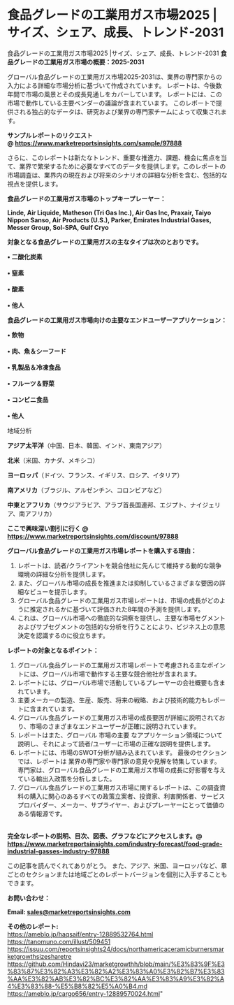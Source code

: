# 食品グレードの工業用ガス市場2025 |サイズ、シェア、成長、トレンド-2031
食品グレードの工業用ガス市場2025 |サイズ、シェア、成長、トレンド-2031
<strong><b>食品グレードの工業用ガス市場の概要：2025-2031</b></strong>

グローバル食品グレードの工業用ガス市場2025-2031は、業界の専門家からの入力による詳細な市場分析に基づいて作成されています。 レポートは、今後数年間で市場の風景とその成長見通しをカバーしています。 レポートには、この市場で動作している主要ベンダーの議論が含まれています。 このレポートで提供される独占的なデータは、研究および業界の専門家チームによって収集されます。

<strong>サンプルレポートのリクエスト @ <a href=https://www.marketreportsinsights.com/sample/97888>https://www.marketreportsinsights.com/sample/97888</a></strong>

さらに、このレポートは新たなトレンド、重要な推進力、課題、機会に焦点を当て、業界で繁栄するために必要なすべてのデータを提供します。このレポートの市場調査は、業界内の現在および将来のシナリオの詳細な分析を含む、包括的な視点を提供します。

<strong>食品グレードの工業用ガス市場のトップキープレーヤー：</strong>

<strong>Linde, Air Liquide, Matheson (Tri Gas Inc.), Air Gas Inc, Praxair, Taiyo Nippon Sanso, Air Products (U.S.), Parker, Emirates Industrial Gases, Messer Group, Sol-SPA, Gulf Cryo</strong>

<strong><b>対象となる食品グレードの工業用ガスの主なタイプは次のとおりです。</b></strong>

<strong>• 二酸化炭素<br><br>• 窒素<br><br>• 酸素<br><br>• 他人</strong>

<strong><b>食品グレードの工業用ガス市場向けの主要なエンドユーザーアプリケーション：</b></strong>

<strong>• 飲物<br><br>• 肉、魚＆シーフード<br><br>• 乳製品＆冷凍食品<br><br>• フルーツ＆野菜<br><br>• コンビニ食品<br><br>• 他人</strong>

 地域分析

<strong><b>アジア太平洋</b></strong>（中国、日本、韓国、インド、東南アジア）

<strong><b>北米</b></strong>（米国、カナダ、メキシコ）

<strong><b>ヨーロッパ</b></strong>（ドイツ、フランス、イギリス、ロシア、イタリア）

<strong><b>南アメリカ</b></strong>（ブラジル、アルゼンチン、コロンビアなど）

<strong><b>中東とアフリカ</b></strong>（サウジアラビア、アラブ首長国連邦、エジプト、ナイジェリア、南アフリカ）

<strong>ここで興味深い割引に行く @ <a href=https://www.marketreportsinsights.com/discount/97888>https://www.marketreportsinsights.com/discount/97888</a></strong>

<strong><b>グローバル食品グレードの工業用ガス市場レポートを購入する理由：</b></strong>
<ol>
  <li>レポートは、読者/クライアントを競合他社に先んじて維持する動的な競争環境の詳細な分析を提供します。</li>
  <li>また、グローバル市場の成長を推進または抑制しているさまざまな要因の詳細なビューを提示します。</li>
  <li>グローバル食品グレードの工業用ガス市場レポートは、市場の成長がどのように推定されるかに基づいて評価された8年間の予測を提供します。</li>
  <li>これは、グローバル市場への徹底的な洞察を提供し、主要な市場セグメントおよびサブセグメントの包括的な分析を行うことにより、ビジネス上の意思決定を認識するのに役立ちます。</li>
</ol>
<strong><b>レポートの対象となるポイント：</b></strong>
<ol>
  <li>グローバル食品グレードの工業用ガス市場レポートで考慮される主なポイントには、グローバル市場で動作する主要な競合他社が含まれます。</li>
  <li>レポートには、グローバル市場で活動しているプレーヤーの会社概要も含まれています。</li>
  <li>主要メーカーの製造、生産、販売、将来の戦略、および技術的能力もレポートに含まれています。</li>
  <li>グローバル食品グレードの工業用ガス市場の成長要因が詳細に説明されており、市場のさまざまなエンドユーザーが正確に説明されています。</li>
  <li>レポートはまた、グローバル 市場の主要 なアプリケーション領域について説明し、それによって読者/ユーザーに市場の正確な説明を提供します。</li>
  <li>レポートには、市場のSWOT分析が組み込まれています。 最後のセクションでは、レポートは 業界の専門家や専門家の意見や見解を特集しています。 専門家は、グローバル食品グレードの工業用ガス市場の成長に好影響を与えている輸出入政策を分析しました。</li>
  <li>グローバル食品グレードの工業用ガス市場に関するレポートは、この調査資料の購入に関心のあるすべての政策立案者、投資家、利害関係者、サービスプロバイダー、メーカー、サプライヤー、およびプレーヤーにとって価値のある情報源です。</li>
</ol><br>
<strong>完全なレポートの説明、目次、図表、グラフなどにアクセスします。@ <a href=https://www.marketreportsinsights.com/industry-forecast/food-grade-industrial-gasses-industry-97888>https://www.marketreportsinsights.com/industry-forecast/food-grade-industrial-gasses-industry-97888</a></strong>

この記事を読んでくれてありがとう。 また、アジア、米国、ヨーロッパなど、章ごとのセクションまたは地域ごとのレポートバージョンを個別に入手することもできます。

<strong><b>お問い合わせ：</b></strong>

<strong>Email: </strong><a href=mailto:sales@marketreportsinsights.com><strong>sales@marketreportsinsights.com</strong></a>

<strong>その他のレポート:</strong>
<br>
<a href=https://ameblo.jp/haqsaif/entry-12889532764.html>https://ameblo.jp/haqsaif/entry-12889532764.html</a>
<br>
<a href=https://tanomuno.com/illust/509451>https://tanomuno.com/illust/509451</a>
<br>
<a href=https://issuu.com/reportsinsights24/docs/northamericaceramicburnersmarketgrowthsizesharetre>https://issuu.com/reportsinsights24/docs/northamericaceramicburnersmarketgrowthsizesharetre</a>
<br>
<a href=https://github.com/Hindavi23/marketgrowthh/blob/main/%E3%83%9F%E3%83%87%E3%82%A3%E3%82%A2%E3%83%A0%E3%82%B7%E3%83%AA%E3%82%AB%E3%82%BC%E3%82%AA%E3%83%A9%E3%82%A4%E3%83%88-%E5%B8%82%E5%A0%B4.md>https://github.com/Hindavi23/marketgrowthh/blob/main/%E3%83%9F%E3%83%87%E3%82%A3%E3%82%A2%E3%83%A0%E3%82%B7%E3%83%AA%E3%82%AB%E3%82%BC%E3%82%AA%E3%83%A9%E3%82%A4%E3%83%88-%E5%B8%82%E5%A0%B4.md</a>
<br>
<a href=https://ameblo.jp/cargo656/entry-12889570024.html>https://ameblo.jp/cargo656/entry-12889570024.html</a>"
